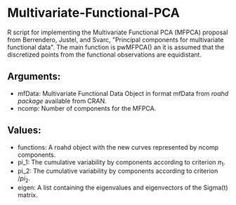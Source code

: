 # Multivariate-Functional-PCA
R script for implementing the Multivariate Functional PCA (MFPCA) proposal from Berrendero, Justel, and Svarc, "Principal components for multivariate functional data".
The main function is pwMFPCA() an it is assumed that the discretized points from the functional observations are equidistant.

## Arguments: 
- mfData: Multivariate Functional Data Object in format mfData from *roahd package* available from CRAN.
- ncomp: Number of components for the MFPCA.

## Values:
- functions: A roahd object with the new curves represented by ncomp components.
- pi_1: The cumulative variability by components according to criterion $\pi_1$.
- pi_2: The cumulative variability by components according to criterion $/pi_2$.
- eigen: A list containing the eigenvalues and eigenvectors of the Sigma(t) matrix.
